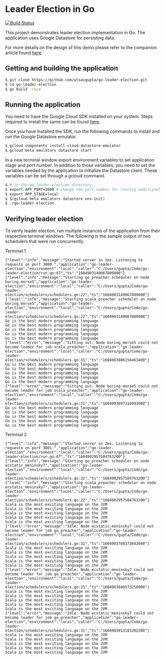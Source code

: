# Leader Election in Go
[![Build Status](https://travis-ci.org/utsavgupta/go-leader-election.svg?branch=main)](https://travis-ci.org/utsavgupta/go-leader-election)

This project demonstrates leader election implementation in Go. The application uses Google Datastore for persisting data.

For more details on the design of this demo please refer to the companion article found [here](https://www.utsavgupta.in/blog/leader-election/).

## Getting and building the application

```bash
$ git clone https://github.com/utsavgupta/go-leader-election.git
$ cd go-leader-election
$ go build -race
```

## Running the application

You need to have the Google Cloud SDK installed on your system. Steps required to install the same can be found [here](https://cloud.google.com/sdk/docs/quickstart).

Once you have installed the SDK, run the following commands to install and run the Google Datastore emulator.

```bash
$ gcloud components install cloud-datastore-emulator
$ gcloud beta emulators datastore start  
```

In a new terminal window export environment variables to set application stage and port number. In addition to those variables, you need to set the variables needed by the application to initialize the Datastore client. These variables can be set through a gcloud command.

```bash
$ # in the go-leader-election directory
$ export APP_PORT=3000 # change the port number for running additional instances
$ export APP_STAGE=local
$ $(gcloud beta emulators datastore env-init)
$ ./go-leader-election
```

## Verifying leader election

To verify leader election, run multiple instances of the application from their respective terminal windows. The following is the sample output of two schedulers that were run concurrently.

Terminal 1
```
{"level":"info","message":"Started server in 1ms. Listening to requests on port 3000.","application":"go-leader-election","environment":"local","caller":"C:/Users/gupta/Code/go-leader-election/run.go:67","ts":"1604903149067809800"}
{"level":"info","message":"Starting go_preacher scheduler on node boring_morse5","application":"go-leader-election","environment":"local","caller":"C:/Users/gupta/Code/go-leader-election/schedulers/schedulers.go:22","ts":"1604903149067809800"}
{"level":"info","message":"Starting scala_preacher scheduler on node boring_morse5","application":"go-leader-election","environment":"local","caller":"C:/Users/gupta/Code/go-leader-election/schedulers/schedulers.go:22","ts":"1604903149067809800"}
Go is the best modern programming language
Go is the best modern programming language
Go is the best modern programming language
Go is the best modern programming language
Go is the best modern programming language
{"level":"error","message":"Sitting out: Node boring_morse5 could not become leader for job scala_preacher","application":"go-leader-election","environment":"local","caller":"C:/Users/gupta/Code/go-leader-election/schedulers/schedulers.go:31","ts":"1604903806156463400"}
Go is the best modern programming language
Go is the best modern programming language
Go is the best modern programming language
Go is the best modern programming language
Go is the best modern programming language
{"level":"error","message":"Sitting out: Node boring_morse5 could not become leader for job scala_preacher","application":"go-leader-election","environment":"local","caller":"C:/Users/gupta/Code/go-leader-election/schedulers/schedulers.go:31","ts":"1604903897316993000"}
Go is the best modern programming language
Go is the best modern programming language
Go is the best modern programming language
Go is the best modern programming language
Go is the best modern programming language
```

Terminal 2
```
{"level":"info","message":"Started server in 2ms. Listening to requests on port 3001.","application":"go-leader-election","environment":"local","caller":"C:/Users/gupta/Code/go-leader-election/run.go:67","ts":"1604902957584763200"}
{"level":"info","message":"Starting go_preacher scheduler on node ecstatic_meninsky7","application":"go-leader-election","environment":"local","caller":"C:/Users/gupta/Code/go-leader-election/schedulers/schedulers.go:22","ts":"1604902957584763200"}
{"level":"info","message":"Starting scala_preacher scheduler on node ecstatic_meninsky7","application":"go-leader-election","environment":"local","caller":"C:/Users/gupta/Code/go-leader-election/schedulers/schedulers.go:22","ts":"1604902957584763200"}
Scala is the most exciting language on the JVM
Scala is the most exciting language on the JVM
Scala is the most exciting language on the JVM
Scala is the most exciting language on the JVM
Scala is the most exciting language on the JVM
{"level":"error","message":"Idle: Node ecstatic_meninsky7 could not become leader for job go_preacher","application":"go-leader-election","environment":"local","caller":"C:/Users/gupta/Code/go-leader-election/schedulers/schedulers.go:31","ts":"1604903768373642600"}
Scala is the most exciting language on the JVM
Scala is the most exciting language on the JVM
Scala is the most exciting language on the JVM
Scala is the most exciting language on the JVM
Scala is the most exciting language on the JVM
{"level":"error","message":"Idle: Node ecstatic_meninsky7 could not become leader for job go_preacher","application":"go-leader-election","environment":"local","caller":"C:/Users/gupta/Code/go-leader-election/schedulers/schedulers.go:31","ts":"1604903848573250900"}
Scala is the most exciting language on the JVM
Scala is the most exciting language on the JVM
Scala is the most exciting language on the JVM
Scala is the most exciting language on the JVM
Scala is the most exciting language on the JVM
{"level":"error","message":"Idle: Node ecstatic_meninsky7 could not become leader for job go_preacher","application":"go-leader-election","environment":"local","caller":"C:/Users/gupta/Code/go-leader-election/schedulers/schedulers.go:31","ts":"1604903913185202200"}
Scala is the most exciting language on the JVM
Scala is the most exciting language on the JVM
Scala is the most exciting language on the JVM
Scala is the most exciting language on the JVM
Scala is the most exciting language on the JVM
```
